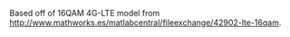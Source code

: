 Based off of 16QAM 4G-LTE model from http://www.mathworks.es/matlabcentral/fileexchange/42902-lte-16qam.
